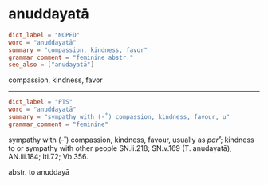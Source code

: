# anuddayatā

``` toml
dict_label = "NCPED"
word = "anuddayatā"
summary = "compassion, kindness, favor"
grammar_comment = "feminine abstr."
see_also = ["anudayatā"]
```

compassion, kindness, favor

--------------------

``` toml
dict_label = "PTS"
word = "anuddayatā"
summary = "sympathy with (-˚) compassion, kindness, favour, u"
grammar_comment = "feminine"
```

sympathy with (\-˚) compassion, kindness, favour, usually as *par˚*; kindness to or sympathy with other people SN.ii.218; SN.v.169 (T. anudayatā); AN.iii.184; Iti.72; Vb.356.

abstr. to anuddayā

